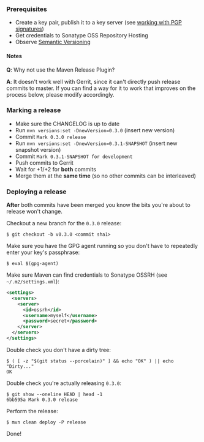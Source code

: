 ### Prerequisites

* Create a key pair, publish it to a key server (see [working with PGP signatures][working-with-pgp-signatures])
* Get credentials to Sonatype OSS Repository Hosting
* Observe [Semantic Versioning][semver]

[working-with-pgp-signatures]: http://central.sonatype.org/pages/working-with-pgp-signatures.html
[semver]: http://semver.org/

#### Notes

**Q**: Why not use the Maven Release Plugin?

**A**: It doesn't work well with Gerrit, since it can't directly push release commits to master. If you can find a way for it to work that improves on the process below, please modify accordingly.

### Marking a release

* Make sure the CHANGELOG is up to date
* Run `mvn versions:set -DnewVersion=0.3.0` (insert new version)
* Commit `Mark 0.3.0 release`
* Run `mvn versions:set -DnewVersion=0.3.1-SNAPSHOT` (insert new snapshot version)
* Commit `Mark 0.3.1-SNAPSHOT for development`
* Push commits to Gerrit
* Wait for +1/+2 for **both** commits
* Merge them at the **same time** (so no other commits can be interleaved)

### Deploying a release

**After** both commits have been merged you know the bits you're about to release won't change.

Checkout a new branch for the `0.3.0` release:

```
$ git checkout -b v0.3.0 <commit sha1>
```

Make sure you have the GPG agent running so you don't have to repeatedly enter your key's passphrase:

```
$ eval $(gpg-agent)
```

Make sure Maven can find credentials to Sonatype OSSRH (see `~/.m2/settings.xml`):

```xml
<settings>
  <servers>
    <server>
      <id>ossrh</id>
      <username>myself</username>
      <password>secret</password>
    </server>
  </servers>
</settings>
```

Double check you don't have a dirty tree:

```
$ ( [ -z "$(git status --porcelain)" ] && echo "OK" ) || echo "Dirty..."
OK
```

Double check you're actually releasing `0.3.0`:

```
$ git show --oneline HEAD | head -1
6bb595a Mark 0.3.0 release
```

Perform the release:

```
$ mvn clean deploy -P release
```

Done!